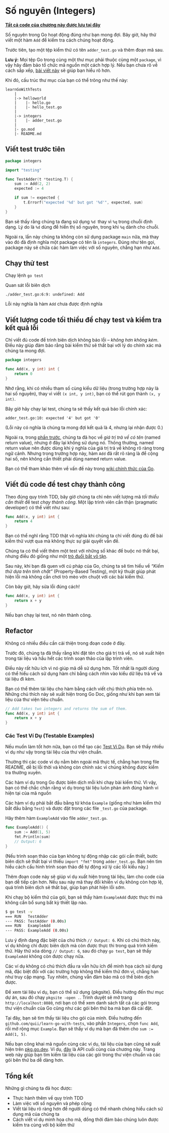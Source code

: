 # Số nguyên (Integers)

**[Tất cả code của chương này được lưu tại đây](https://github.com/quii/learn-go-with-tests/tree/main/integers)**

Số nguyên trong Go hoạt động đúng như bạn mong đợi. Bây giờ, hãy thử viết một hàm `Add` để kiểm tra cách chúng hoạt động.

Trước tiên, tạo một tệp kiểm thử có tên `adder_test.go` và thêm đoạn mã sau.

**Lưu ý:** Mọi tệp Go trong cùng một thư mục phải thuộc cùng một `package`, vì vậy hãy đảm bảo tổ chức mã nguồn một cách hợp lý. Nếu bạn chưa rõ về cách sắp xếp, [bài viết này](https://dave.cheney.net/2014/12/01/five-suggestions-for-setting-up-a-go-project) sẽ giúp bạn hiểu rõ hơn.

Khi đó, cấu trúc thư mục của bạn có thể trông như thế này:

```
learnGoWithTests
    |
    |-> helloworld
    |    |- hello.go
    |    |- hello_test.go
    |
    |-> integers
    |    |- adder_test.go
    |
    |- go.mod
    |- README.md
```

## Viết test trước tiên

```go
package integers

import "testing"

func TestAdder(t *testing.T) {
	sum := Add(2, 2)
	expected := 4

	if sum != expected {
		t.Errorf("expected '%d' but got '%d'", expected, sum)
	}
}
```

Bạn sẽ thấy rằng chúng ta đang sử dụng `%d `thay vì `%q` trong chuỗi định dạng. Lý do là `%d` dùng để hiển thị số nguyên, trong khi `%q` dành cho chuỗi.

Ngoài ra, lần này chúng ta không còn sử dụng package `main` nữa, mà thay vào đó đã định nghĩa một package có tên là `integers`. Đúng như tên gọi, package này sẽ chứa các hàm làm việc với số nguyên, chẳng hạn như `Add`.

## Chạy thử test

Chạy lệnh `go test`

Quan sát lỗi biên dịch

`./adder_test.go:6:9: undefined: Add`

Lỗi này nghĩa là hàm `Add` chưa được định nghĩa

## Viết lượng code tối thiểu để chạy test và kiểm tra kết quả lỗi

Chỉ viết đủ code để trình biên dịch không báo lỗi – _không hơn không kém_.
Điều này giúp đảm bảo rằng bài kiểm thử sẽ thất bại với lý do chính xác mà chúng ta mong đợi.

```go
package integers

func Add(x, y int) int {
	return 0
}
```

Nhớ rằng, khi có nhiều tham số cùng kiểu dữ liệu (trong trường hợp này là hai số nguyên), thay vì viết `(x int, y int)`, bạn có thể rút gọn thành `(x, y int)`.

Bây giờ hãy chạy lại test, chúng ta sẽ thấy kết quả báo lỗi chính xác:

`adder_test.go:10: expected '4' but got '0'`

(Lỗi này có nghĩa là chúng ta mong đợi kết quả là 4, nhưng lại nhận được 0.)

Ngoài ra, trong [phần trước](hello-world.md#one...last...refactor?), chúng ta đã học về _giá trị trả về có tên_ (named return value), nhưng ở đây lại không sử dụng nó. Thông thường, named return value nên được dùng khi ý nghĩa của giá trị trả về không rõ ràng trong ngữ cảnh. Nhưng trong trường hợp này, hàm `Add` đã rất rõ ràng là để cộng hai số, nên không cần thiết phải dùng named return value.

Bạn có thể tham khảo thêm về vấn đề này trong [wiki chính thức của Go](https://go.dev/wiki/CodeReviewComments#named-result-parameters).

## Viết đủ code để test chạy thành công

Theo đúng quy trình TDD, bây giờ chúng ta chỉ nên viết lượng mã _tối thiểu cần thiết_ để test _chạy thành công_. Một lập trình viên cẩn thận (pragmatic developer) có thể viết như sau:

```go
func Add(x, y int) int {
	return 4
}
```

Bạn có thể nghĩ rằng TDD thật vô nghĩa khi chúng ta chỉ viết đúng đủ để bài kiểm thử vượt qua mà không thực sự giải quyết vấn đề.

Chúng ta có thể viết thêm một test với những số khác để buộc nó thất bại, nhưng điều đó giống như một [trò đuổi bắt vô tận](https://en.m.wikipedia.org/wiki/Cat_and_mouse).

Sau này, khi bạn đã quen với cú pháp của Go, chúng ta sẽ tìm hiểu về _“Kiểm thử dựa trên tính chất”_ (Property-Based Testing), một kỹ thuật giúp phát hiện lỗi mà không cần chơi trò mèo vờn chuột với các bài kiểm thử.

Còn bây giờ, hãy sửa lỗi đúng cách!

```go
func Add(x, y int) int {
	return x + y
}
```

Nếu bạn chạy lại test, nó nên thành công.

## Refactor

Không có nhiều điều cần cải thiện trong đoạn code ở đây.

Trước đó, chúng ta đã thấy rằng khi đặt tên cho giá trị trả về, nó sẽ xuất hiện trong tài liệu và hầu hết các trình soạn thảo của lập trình viên.

Điều này rất hữu ích vì nó giúp mã dễ sử dụng hơn. Tốt nhất là người dùng có thể hiểu cách sử dụng hàm chỉ bằng cách nhìn vào kiểu dữ liệu trả về và tài liệu đi kèm.

Bạn có thể thêm tài liệu cho hàm bằng cách viết chú thích phía trên nó. Những chú thích này sẽ xuất hiện trong Go Doc, giống như khi bạn xem tài liệu của thư viện tiêu chuẩn.

```go
// Add takes two integers and returns the sum of them.
func Add(x, y int) int {
	return x + y
}
```

### Các Test Ví Dụ (Testable Examples)

Nếu muốn làm tốt hơn nữa, bạn có thể tạo các [Test Ví Dụ](https://blog.golang.org/examples). Bạn sẽ thấy nhiều ví dụ như vậy trong tài liệu của thư viện chuẩn.

Thường thì các code ví dụ nằm bên ngoài mã thực tế, chẳng hạn trong file README, dễ bị lỗi thời và không còn chính xác vì chúng không được kiểm tra thường xuyên.

Các hàm ví dụ trong Go được biên dịch mỗi khi chạy bài kiểm thử. Vì vậy, bạn có thể chắc chắn rằng ví dụ trong tài liệu luôn phản ánh đúng hành vi hiện tại của mã nguồn

Các hàm ví dụ phải bắt đầu bằng từ khóa `Example` (giống như hàm kiểm thử bắt đầu bằng `Test`) và được đặt trong các file `_test.go` của package.

Hãy thêm hàm `ExampleAdd` vào file `adder_test.go`.

```go
func ExampleAdd() {
	sum := Add(1, 5)
	fmt.Println(sum)
	// Output: 6
}
```

(Nếu trình soạn thảo của bạn không tự động nhập các gói cần thiết, bước biên dịch sẽ thất bại vì thiếu `import "fmt"` trong `adder_test.go`. Bạn nên tìm hiểu cách cấu hình trình soạn thảo để tự động xử lý các lỗi kiểu này.)

Thêm đoạn code này sẽ giúp ví dụ xuất hiện trong tài liệu, làm cho code của bạn dễ tiếp cận hơn. Nếu sau này mã thay đổi khiến ví dụ không còn hợp lệ, quá trình biên dịch sẽ thất bại, giúp bạn phát hiện lỗi sớm.

Khi chạy bộ kiểm thử của gói, bạn sẽ thấy hàm `ExampleAdd` được thực thi mà không cần bổ sung bất kỳ thiết lập nào.

```bash
$ go test -v
=== RUN   TestAdder
--- PASS: TestAdder (0.00s)
=== RUN   ExampleAdd
--- PASS: ExampleAdd (0.00s)
```

Lưu ý định dạng đặc biệt của chú thích `// Output: 6`. Khi có chú thích này, ví dụ không chỉ được biên dịch mà còn được thực thi trong quá trình kiểm thử. Hãy thử xóa dòng `// Output: 6`, sau đó chạy `go test`, bạn sẽ thấy `ExampleAdd` không còn được chạy nữa.

Các ví dụ không có chú thích đầu ra vẫn hữu ích để minh họa cách sử dụng mã, đặc biệt đối với các trường hợp không thể kiểm thử đơn vị, chẳng hạn như truy cập mạng. Tuy nhiên, chúng vẫn đảm bảo mã có thể biên dịch được.

Để xem tài liệu ví dụ, bạn có thể sử dụng {pkgsite}. Điều hướng đến thư mục dự án, sau đó chạy `pkgsite -open .`. Trình duyệt sẽ mở trang `http://localhost:8080`, nơi bạn có thể xem danh sách tất cả các gói trong thư viện chuẩn của Go cũng như các gói bên thứ ba mà bạn đã cài đặt.

Tại đây, bạn sẽ tìm thấy tài liệu cho gói của mình. Điều hướng đến `github.com/quii/learn-go-with-tests`, vào phần `Integers`, chọn `func Add`, rồi mở rộng mục `Example`. Bạn sẽ thấy ví dụ mà bạn đã thêm cho `sum := Add(1, 5)`.

Nếu bạn công khai mã nguồn cùng các ví dụ, tài liệu của bạn cũng sẽ xuất hiện trên [pkg.go.dev](https://pkg.go.dev/). Ví dụ, [đây](https://pkg.go.dev/github.com/quii/learn-go-with-tests/integers/v2) là API cuối cùng của chương này. Trang web này giúp bạn tìm kiếm tài liệu của các gói trong thư viện chuẩn và các gói bên thứ ba dễ dàng hơn.

## Tổng kết

Những gì chúng ta đã học được:

*   Thực hành thêm về quy trình TDD
*   Làm việc với số nguyên và phép cộng
*   Viết tài liệu rõ ràng hơn để người dùng có thể nhanh chóng hiểu cách sử dụng mã của chúng ta
*   Cách viết ví dụ minh họa cho mã, đồng thời đảm bảo chúng luôn được kiểm tra cùng với bộ kiểm thử
